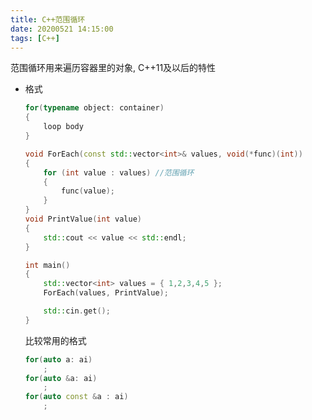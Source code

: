 ```yaml
---
title: C++范围循环
date: 20200521 14:15:00
tags: [C++]
---
```


范围循环用来遍历容器里的对象, C++11及以后的特性

<!--more-->

- 格式

  ```c++
  for(typename object: container)
  {
      loop body
  }
  ```

  ```c++
  void ForEach(const std::vector<int>& values, void(*func)(int))
  {
      for (int value : values) //范围循环
      {
          func(value);
      }
  }
  void PrintValue(int value)
  {
      std::cout << value << std::endl;
  }
  
  int main()
  {
      std::vector<int> values = { 1,2,3,4,5 };
      ForEach(values, PrintValue);
  
      std::cin.get();
  }
  ```

  比较常用的格式

  ```c++
  for(auto a: ai)
      ;
  for(auto &a: ai)
      ;
  for(auto const &a : ai)
      ;
  ```